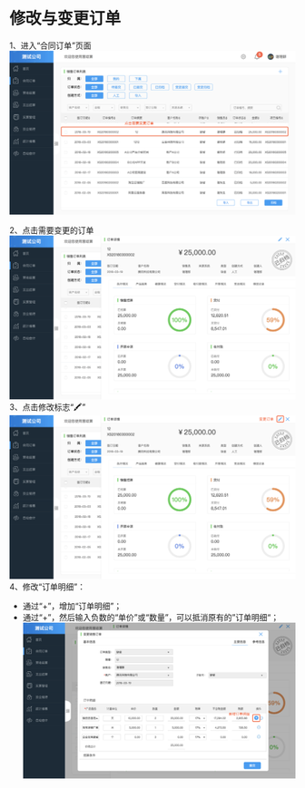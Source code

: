# 修改与变更订单

1、进入“合同订单”页面
![点击变更订单](/img/ding_dan.png)

2、点击需要变更的订单
![](/img/bian_geng_1.png)
3、点击修改标志“🖍”
![](/img/bian_geng_2.png)
4、修改“订单明细”：
- 通过“+”，增加“订单明细”；
- 通过“+”，然后输入负数的“单价”或“数量”，可以抵消原有的”订单明细“；
![](/img/ding_dan_3.png)



